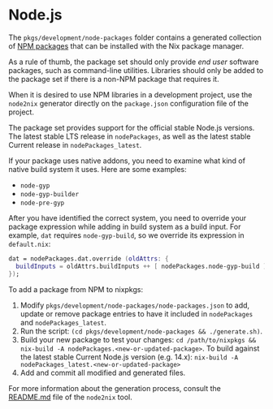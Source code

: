 Node.js
=======
The `pkgs/development/node-packages` folder contains a generated collection of
[NPM packages](https://npmjs.com/) that can be installed with the Nix package
manager.

As a rule of thumb, the package set should only provide *end user* software
packages, such as command-line utilities. Libraries should only be added to the
package set if there is a non-NPM package that requires it.

When it is desired to use NPM libraries in a development project, use the
`node2nix` generator directly on the `package.json` configuration file of the
project.

The package set provides support for the official stable Node.js versions.
The latest stable LTS release in `nodePackages`, as well as the latest stable
Current release in `nodePackages_latest`.

If your package uses native addons, you need to examine what kind of native
build system it uses. Here are some examples:

* `node-gyp`
* `node-gyp-builder`
* `node-pre-gyp`

After you have identified the correct system, you need to override your package
expression while adding in build system as a build input. For example, `dat`
requires `node-gyp-build`, so we override its expression in `default.nix`:

```nix
dat = nodePackages.dat.override (oldAttrs: {
  buildInputs = oldAttrs.buildInputs ++ [ nodePackages.node-gyp-build ];
});
```

To add a package from NPM to nixpkgs:

 1. Modify `pkgs/development/node-packages/node-packages.json` to add, update
    or remove package entries to have it included in `nodePackages` and
    `nodePackages_latest`.
 2. Run the script: `(cd pkgs/development/node-packages && ./generate.sh)`.
 3. Build your new package to test your changes:
    `cd /path/to/nixpkgs && nix-build -A nodePackages.<new-or-updated-package>`.
    To build against the latest stable Current Node.js version (e.g. 14.x):
    `nix-build -A nodePackages_latest.<new-or-updated-package>`
 4. Add and commit all modified and generated files.

For more information about the generation process, consult the
[README.md](https://github.com/svanderburg/node2nix) file of the `node2nix`
tool.
